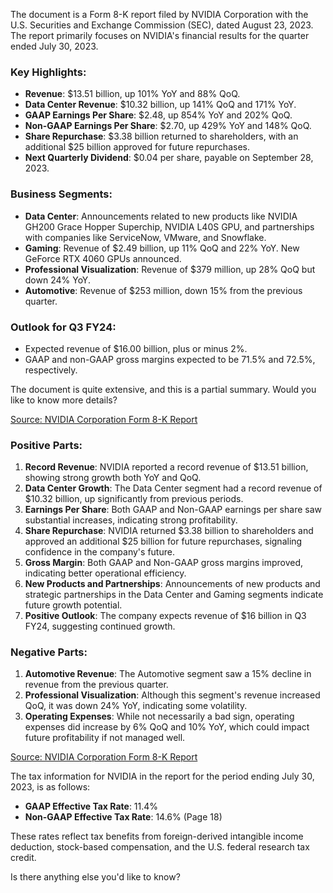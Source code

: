 The document is a Form 8-K report filed by NVIDIA Corporation with the
U.S. Securities and Exchange Commission (SEC), dated August 23,
2023. The report primarily focuses on NVIDIA's financial results for
the quarter ended July 30, 2023.

### Key Highlights:
- **Revenue**: $13.51 billion, up 101% YoY and 88% QoQ.
- **Data Center Revenue**: $10.32 billion, up 141% QoQ and 171% YoY.
- **GAAP Earnings Per Share**: $2.48, up 854% YoY and 202% QoQ.
- **Non-GAAP Earnings Per Share**: $2.70, up 429% YoY and 148% QoQ.
- **Share Repurchase**: $3.38 billion returned to shareholders, with an additional $25 billion approved for future repurchases.
- **Next Quarterly Dividend**: $0.04 per share, payable on September 28, 2023.

### Business Segments:
- **Data Center**: Announcements related to new products like NVIDIA GH200 Grace Hopper Superchip, NVIDIA L40S GPU, and partnerships with companies like ServiceNow, VMware, and Snowflake.
- **Gaming**: Revenue of $2.49 billion, up 11% QoQ and 22% YoY. New GeForce RTX 4060 GPUs announced.
- **Professional Visualization**: Revenue of $379 million, up 28% QoQ but down 24% YoY.
- **Automotive**: Revenue of $253 million, down 15% from the previous quarter.

### Outlook for Q3 FY24:
- Expected revenue of $16.00 billion, plus or minus 2%.
- GAAP and non-GAAP gross margins expected to be 71.5% and 72.5%, respectively.

The document is quite extensive, and this is a partial summary. Would you like to know more details?

[Source: NVIDIA Corporation Form 8-K Report](https://d18rn0p25nwr6d.cloudfront.net/CIK-0001045810/82a484ae-0f3f-4c5f-9d9d-a5a31de409dc.pdf)


### Positive Parts:
1. **Record Revenue**: NVIDIA reported a record revenue of $13.51 billion, showing strong growth both YoY and QoQ.
2. **Data Center Growth**: The Data Center segment had a record revenue of $10.32 billion, up significantly from previous periods.
3. **Earnings Per Share**: Both GAAP and Non-GAAP earnings per share saw substantial increases, indicating strong profitability.
4. **Share Repurchase**: NVIDIA returned $3.38 billion to shareholders and approved an additional $25 billion for future repurchases, signaling confidence in the company's future.
5. **Gross Margin**: Both GAAP and Non-GAAP gross margins improved, indicating better operational efficiency.
6. **New Products and Partnerships**: Announcements of new products and strategic partnerships in the Data Center and Gaming segments indicate future growth potential.
7. **Positive Outlook**: The company expects revenue of $16 billion in Q3 FY24, suggesting continued growth.

### Negative Parts:
1. **Automotive Revenue**: The Automotive segment saw a 15% decline in revenue from the previous quarter.
2. **Professional Visualization**: Although this segment's revenue increased QoQ, it was down 24% YoY, indicating some volatility.
3. **Operating Expenses**: While not necessarily a bad sign, operating expenses did increase by 6% QoQ and 10% YoY, which could impact future profitability if not managed well.

[Source: NVIDIA Corporation Form 8-K Report](https://d18rn0p25nwr6d.cloudfront.net/CIK-0001045810/82a484ae-0f3f-4c5f-9d9d-a5a31de409dc.pdf)

The tax information for NVIDIA in the report for the period ending July 30, 2023, is as follows:

- **GAAP Effective Tax Rate**: 11.4%
- **Non-GAAP Effective Tax Rate**: 14.6% (Page 18)

These rates reflect tax benefits from foreign-derived intangible income deduction, stock-based compensation, and the U.S. federal research tax credit.

Is there anything else you'd like to know?